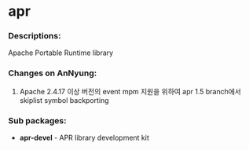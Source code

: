 # apr

### Descriptions:
Apache Portable Runtime library

### Changes on AnNyung:

1. Apache 2.4.17 이상 버전의 event mpm 지원을 위하여 apr 1.5 branch에서 skiplist symbol backporting

### Sub packages:
* **apr-devel** - APR library development kit